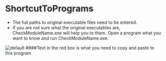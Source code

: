 # ShortcutToPrograms

- The full paths to original executable files need to be entered.
- If you are not sure what the original executables are, CheckModuleName.exe will help you to them.
  Open a program what you want to know and run CheckModuleName.exe.
 

![default](https://user-images.githubusercontent.com/25515692/45377147-95628980-b5ae-11e8-8eef-7f8ef174b28c.JPG)
####Text in the red box is what you need to copy and paste to this program
